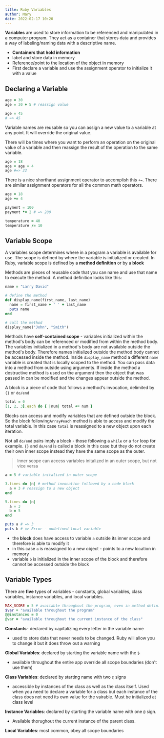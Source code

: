 ```yaml
---
title: Ruby Variables
author: Mary
date: 2022-02-17 10:20
---
```


**Variables** are used to store information to be referenced and manipulated in a computer program. They act as a container that stores data and provides a way of labeling/naming data with a descriptive name.

- **Containers that hold information**
- label and store data in memory
- Reference/point to the location of the object in memory
- First declare a variable and use the assignment operator to initialize it with a value

## Declaring a Variable

```ruby:title=variable.rb
age = 30
age = 30 + 5 # reassign value

age = 45
# => 45
```

Variable names are reusable so you can assign a new value to a variable at any point. It will override the original value.

There will be times where you want to perform an operation on the original value of a variable and then reassign the result of the operation to the same variable.

```ruby:title=variable.rb
age = 18
age = age + 4
age #=> 22
```

There is a nice shorthand assignment operator to accomplish this `+=`. There are similar assignment operators for all the common math operators.

```ruby:title=assignment.rb
age = 18
age += 4

payment = 100
payment *= 2 # => 200

temperature = 40
temperature /= 10
```

## Variable Scope

A variables scope determines where in a program a variable is available for use. The scope is defined by where the variable is initialized or created. In Ruby, variable scope is defined by a **method definition** or by a **block**

Methods are pieces of reusable code that you can name and use that name to execute the method. A method definition looks like this:

```ruby:title=scope.rb
name = "Larry David"

# define the method
def display_name(first_name, last_name)
  name = first_name + ' ' + last_name
  puts name
end

# call the method
display_name("John", "Smith")
```

Methods have **self-contained scope** - variables initialized within the method's body can be referenced or modified from within the method body. The variables initialized in a method's body are not available outside the method's body. Therefore names initialized outside the method body cannot be accessed inside the method. Inside `display_name` method a different `name` variable is created that is locally scoped to the method. You can pass data into a method from outside using arguments. If inside the method a destructive method is used on the argument then the object that was passed in can be modified and the changes appear outside the method.

A block is a piece of code that follows a method's invocation, delimited by `{}` or `do/end`

```ruby:title=scope.rb
total = 0
[1, 2, 3].each do { |num| total += num }
```

Blocks can access and modify variables that are defined outside the block. So the block following`Array#each` method is able to access and modify the total variable. In this case `total` is reassigned to a new object upon each iteration.

Not all `do/end` pairs imply a block - those following a `while` or a `for` loop for example. `{}` and `do/end` is called a block in this case but they do not create their own inner scope instead they have the same scope as the outer.

> Inner scope can access variables initalized in an outer scope, but not vice versa

```ruby:title=scope.rb
a = 5 # variable initalized in outer scope

3.times do |n| # method invocation followed by a code block
  a = 3 # reassign to a new object
end

5.times do |n|
  a = 3
  b = 5
end

puts a # => 3
puts b # => Error - undefined local variable
```

- the **block** does have access to variable `a` outside its inner scope and therefore is able to modify it
- in this case `a` is reassigned to a new object - points to a new location in memory
- variable `b` is initialized in the inner scope of the block and therefore cannot be accessed outside the block

## Variable Types

There are **five** types of variables - constants, global variables, class variables, instance variables, and local variables.

```ruby:title=types.rb
MAX_SCORE = 5 # available throughout the program, even in method definitions
$var = "available throughout the program"
@@instances = 0
@var = "available throughout the current instance of the class"
```

**Constants**- declared by capitalizing every letter in the variable name

- used to store data that never needs to be changed. Ruby will allow you to change it but it does throw out a warning

**Global Variables**: declared by starting the variable name with the `$`

- available throughout the entire app override all scope boundaries (don't use them)

**Class Variables**: declared by starting name with two `@` signs

- accessible by instances of the class as well as the class itself. Used when you need to declare a variable for a class but each instance of the class does not need its own value for the vairable. Must be initialized at class level

**Instance Variables**: declared by starting the variable name with one `@` sign.

- Available thorughout the current instance of the parent class.

**Local Variables**: most common, obey all scope boundaries
